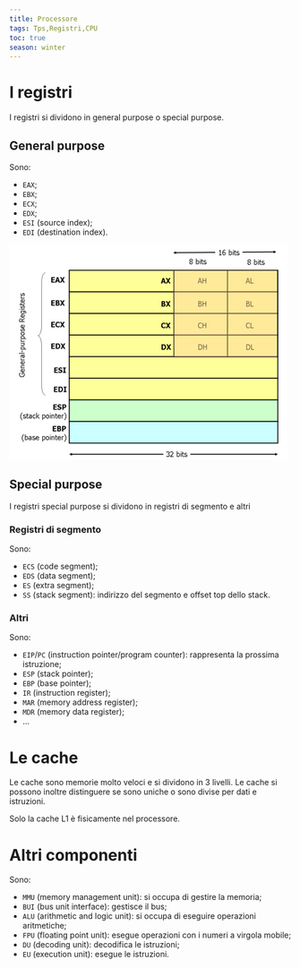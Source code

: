 ```yaml
---
title: Processore
tags: Tps,Registri,CPU
toc: true
season: winter
---
```


# I registri
I registri si dividono in general purpose o special purpose.

## General purpose
Sono:

- `EAX`;
- `EBX`;
- `ECX`;
- `EDX`;
- `ESI` (source index);
- `EDI` (destination index).

![registri-20210102121903](../../assets/img/tps/registri-20210102121903.png)

## Special purpose
I registri special purpose si dividono in registri di segmento e altri

### Registri di segmento
Sono:

- `ECS` (code segment);
- `EDS` (data segment);
- `ES`  (extra segment);
- `SS`  (stack segment): indirizzo del segmento e offset top dello stack.

### Altri
Sono:

- `EIP`/`PC` (instruction pointer/program counter): rappresenta la prossima istruzione;
- `ESP` (stack pointer);
- `EBP` (base pointer);
- `IR` (instruction register);
- `MAR` (memory address register);
- `MDR` (memory data register);
- ...


# Le cache
Le cache sono memorie molto veloci e si dividono in 3 livelli.
Le cache si possono inoltre distinguere se sono uniche o sono divise per dati e istruzioni.

Solo la cache L1 è fisicamente nel processore.

# Altri componenti
Sono:

- `MMU` (memory management unit): si occupa di gestire la memoria;
- `BUI` (bus unit interface): gestisce il bus;
- `ALU` (arithmetic and logic unit): si occupa di eseguire operazioni aritmetiche;
- `FPU` (floating point unit): esegue operazioni con i numeri a virgola mobile;
- `DU` (decoding unit): decodifica le istruzioni;
- `EU` (execution unit): esegue le istruzioni.